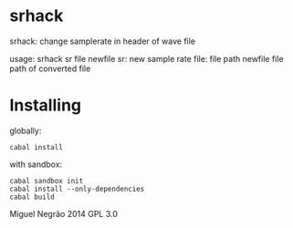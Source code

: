 srhack
======

srhack: change samplerate in header of wave file

usage: srhack sr file newfile
  sr: new sample rate
  file: file path
  newfile file path of converted file
  
Installing
==========

globally:

    cabal install
    
with sandbox:

```
cabal sandbox init
cabal install --only-dependencies
cabal build
```

Miguel Negrão 2014
GPL 3.0
  
